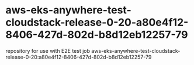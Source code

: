 # aws-eks-anywhere-test-cloudstack-release-0-20-a80e4f12-8406-427d-802d-b8d12eb12257-79
repository for use with E2E test job aws-eks-anywhere-test-cloudstack-release-0-20:a80e4f12-8406-427d-802d-b8d12eb12257-79

